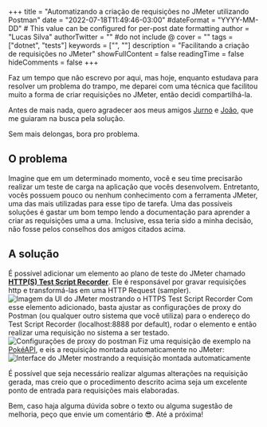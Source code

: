 +++
title = "Automatizando a criação de requisições no JMeter utilizando Postman"
date = "2022-07-18T11:49:46-03:00"
#dateFormat = "YYYY-MM-DD" # This value can be configured for per-post date formatting
author = "Lucas Silva"
authorTwitter = "" #do not include @
cover = ""
tags = ["dotnet", "tests"]
keywords = ["", ""]
description = "Facilitando a criação de requisições no JMeter"
showFullContent = false
readingTime = false
hideComments = false
+++

Faz um tempo que não escrevo por aqui, mas hoje, enquanto estudava para resolver um problema do trampo, me deparei com uma técnica que facilitou muito a forma de criar requisições no JMeter, então decidi compartilhá-la.

Antes de mais nada, quero agradecer aos meus amigos [Jurno](https://twitter.com/ojuninrocha) e [João](https://github.com/poferrari), que me guiaram na busca pela solução.

Sem mais delongas, bora pro problema.

## O problema
Imagine que em um determinado momento, você e seu time precisarão realizar um teste de carga na aplicação que vocês desenvolvem. Entretanto, vocês possuem pouco ou nenhum conhecimento com a ferramenta JMeter, uma das mais utilizadas para esse tipo de tarefa. 
Uma das possíveis soluções é gastar um bom tempo lendo a documentação para aprender a criar as requisições uma a uma. Inclusive, essa teria sido a minha decisão, não fosse pelos conselhos dos amigos citados acima.

## A solução
É possível adicionar um elemento ao plano de teste do JMeter chamado [**HTTP(S) Test Script Recorder**](https://jmeter.apache.org/usermanual/jmeter_proxy_step_by_step.html). Ele é responsável por gravar requisições http e transformá-las em uma HTTP Request (sampler). 
![Imagem da UI do JMeter mostrando o HTTPS Test Script Recorder](https://dev-to-uploads.s3.amazonaws.com/uploads/articles/6gkliswkgkqjfr4upy0i.png)
Com esse elemento adicionado, basta ajustar as configurações de proxy do Postman (ou qualquer outro sistema que você utiliza) para o endereço do Test Script Recorder (localhost:8888 por default), rodar o elemento e então realizar uma requisição no sistema a ser testado. 
![Configurações de proxy do postman](https://dev-to-uploads.s3.amazonaws.com/uploads/articles/rcnltqf07ag0br92nhlv.png)
Fiz uma requisição de exemplo na [PokéAPI](https://pokeapi.co/api/v2/pokemon/ditto), e eis a requisição montada automaticamente no JMeter:
![Interface do JMeter mostrando a requisição montada automaticamente](https://dev-to-uploads.s3.amazonaws.com/uploads/articles/29p2sjk2d7iewegegped.png)

É possível que seja necessário realizar algumas alterações na requisição gerada, mas creio que o procedimento descrito acima seja um excelente ponto de entrada para requisições mais elaboradas.

Bem, caso haja alguma dúvida sobre o texto ou alguma sugestão de melhoria, peço que envie um comentário 😎.
Até a próxima!